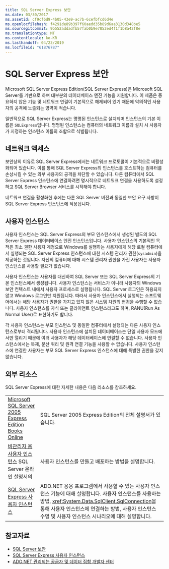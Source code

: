 ```yaml
---
title: SQL Server Express 보안
ms.date: 03/30/2017
ms.assetid: cf9cf6d9-4b05-43e9-ac7b-6cefbfcd6d4e
ms.openlocfilehash: f4291de89b397f60aedd35b89d6aa3130d348be5
ms.sourcegitcommit: 9b552addadfb57fab0b9e7852ed4f1f1b8a42f8e
ms.translationtype: MT
ms.contentlocale: ko-KR
ms.lasthandoff: 04/23/2019
ms.locfileid: "61876787"
---
```

# <a name="sql-server-express-security"></a>SQL Server Express 보안
Microsoft SQL Server Express Edition(SQL Server Express)은 Microsoft SQL Server를 기반으로 하며 대부분의 데이터베이스 엔진 기능을 지원합니다. 이 제품은 중요하지 않은 기능 및 네트워크 연결이 기본적으로 해제되어 있기 때문에 악의적인 사용자의 공격에 노출되는 영역이 적습니다.  
  
 일반적으로 SQL Server Express는 명명된 인스턴스로 설치되며 인스턴스의 기본 이름은 `SQLExpress`입니다. 명명된 인스턴스는 컴퓨터의 네트워크 이름과 설치 시 사용자가 지정하는 인스턴스 이름의 조합으로 식별됩니다.  
  
## <a name="network-access"></a>네트워크 액세스  
 보안상의 이유로 SQL Server Express에서는 네트워크 프로토콜이 기본적으로 비활성화되어 있습니다. 이를 통해 SQL Server Express의 인스턴스를 호스트하는 컴퓨터를 손상시킬 수 있는 외부 사용자의 공격을 차단할 수 있습니다. 다른 컴퓨터에서 SQL Server Express 인스턴스에 연결하려면 명시적으로 네트워크 연결을 사용하도록 설정하고 SQL Server Browser 서비스를 시작해야 합니다.  
  
 네트워크 연결을 활성화한 후에는 다른 SQL Server 버전과 동일한 보안 요구 사항이 SQL Server Express 인스턴스에 적용됩니다.  
  
## <a name="user-instances"></a>사용자 인스턴스  
 사용자 인스턴스는 SQL Server Express의 부모 인스턴스에서 생성된 별도의 SQL Server Express 데이터베이스 엔진 인스턴스입니다. 사용자 인스턴스의 기본적인 목적은 최소 권한 사용자 계정으로 Windows를 실행하는 사용자에게 해당 로컬 컴퓨터에서 실행되는 SQL Server Express 인스턴스에 대한 시스템 관리자 권한(`sysadmin`)을 제공하는 것입니다. 자신의 컴퓨터에 대해 시스템 관리자 권한을 가진 사용자는 사용자 인스턴스를 사용할 필요가 없습니다.  
  
 사용자 인스턴스는 사용자를 대신하여 SQL Server 또는 SQL Server Express의 기본 인스턴스에서 생성됩니다. 사용자 인스턴스는 서비스가 이니라 사용자의 Windows 보안 컨텍스트 내에서 사용자 프로세스로 실행됩니다. SQL Server 로그인은 허용되지 않고 Windows 로그인만 지원됩니다. 따라서 사용자 인스턴스에서 실행되는 소프트웨어에서는 해당 사용자가 권한을 가지고 있지 않은 시스템 차원의 변경을 수행할 수 없습니다. 사용자 인스턴스를 자식 또는 클라이언트 인스턴스라고도 하며, RANU(Run As Normal User)로 표현하기도 합니다.  
  
 각 사용자 인스턴스는 부모 인스턴스 및 동일한 컴퓨터에서 실행되는 다른 사용자 인스턴스로부터 격리됩니다. 사용자 인스턴스에 설치된 데이터베이스는 단일 사용자 모드에서만 열리기 때문에 여러 사용자가 해당 데이터베이스에 연결할 수 없습니다. 사용자 인스턴스에서는 복제, 분산 쿼리 및 원격 연결 기능을 사용할 수 없습니다. 사용자 인스턴스에 연결한 사용자는 부모 SQL Server Express 인스턴스에 대해 특별한 권한을 갖지 않습니다.  
  
## <a name="external-resources"></a>외부 리소스  
 SQL Server Express에 대한 자세한 내용은 다음 리소스를 참조하세요.  
  
|||  
|-|-|  
|[Microsoft SQL Server 2005 Express Edition Books Online](https://docs.microsoft.com/previous-versions/sql/sql-server-2005/ms165706(v=sql.90))|SQL Server 2005 Express Edition의 전체 설명서가 있습니다.|  
|[비관리자 용 사용자 인스턴스](https://docs.microsoft.com/previous-versions/sql/sql-server-2008/ms143684(v=sql.100)) SQL Server 온라인 설명서의|사용자 인스턴스를 만들고 배포하는 방법을 설명합니다.|  
|[SQL Server Express 사용자 인스턴스](../../../../../docs/framework/data/adonet/sql/sql-server-express-user-instances.md)|ADO.NET 응용 프로그램에서 사용할 수 있는 사용자 인스턴스 기능에 대해 설명합니다. 사용자 인스턴스를 사용하는 방법, <xref:System.Data.SqlClient.SqlConnection>을 통해 사용자 인스턴스에 연결하는 방법, 사용자 인스턴스 수명 및 사용자 인스턴스 시나리오에 대해 설명합니다.|  
  
## <a name="see-also"></a>참고자료

- [SQL Server 보안](../../../../../docs/framework/data/adonet/sql/sql-server-security.md)
- [SQL Server Express 사용자 인스턴스](../../../../../docs/framework/data/adonet/sql/sql-server-express-user-instances.md)
- [ADO.NET 관리되는 공급자 및 데이터 집합 개발자 센터](https://go.microsoft.com/fwlink/?LinkId=217917)
